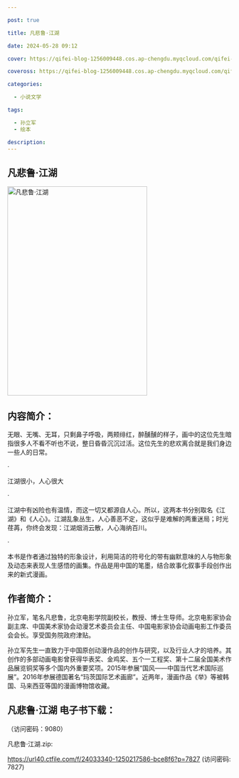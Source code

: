 ```yaml
---

post: true

title: 凡悲鲁·江湖

date: 2024-05-28 09:12

cover: https://qifei-blog-1256009448.cos.ap-chengdu.myqcloud.com/qifei-blog/6606c0cc9f345e8d0385236d.jpg

coveross: https://qifei-blog-1256009448.cos.ap-chengdu.myqcloud.com/qifei-blog/6606c0cc9f345e8d0385236d.jpg

categories:

  - 小说文学

tags:

  - 孙立军
  - 绘本

description:
---
```


## 凡悲鲁·江湖
<img alt="凡悲鲁·江湖 " class="aligncenter loaded" data-was-processed="true" decoding="async" fetchpriority="high" height="471" src="https://qifei-blog-1256009448.cos.ap-chengdu.myqcloud.com/qifei-blog/6606c0cc9f345e8d0385236d.jpg " style="cursor: zoom-in;" width="314"/>

## 内容简介：

无眼、无嘴、无耳，只剩鼻子呼吸，两颊绯红，醉醺醺的样子，画中的这位先生暗指很多人不看不听也不说，整日昏昏沉沉过活。这位先生的悲欢离合就是我们身边一些人的日常。

·

江湖很小，人心很大

·

江湖中有凶险也有温情，而这一切又都源自人心。所以，这两本书分别取名《江湖》和《人心》。江湖乱象丛生，人心善恶不定，这似乎是难解的两重迷局；时光荏苒，你终会发现：江湖烟消云散，人心海纳百川。

·

本书是作者通过独特的形象设计，利用简洁的符号化的带有幽默意味的人与物形象及动态来表现人生感悟的画集。作品是用中国的笔墨，结合故事化叙事手段创作出来的新式漫画。

## 作者简介：

孙立军，笔名凡悲鲁，北京电影学院副校长，教授、博士生导师。北京电影家协会副主席、中国美术家协会动漫艺术委员会主任、中国电影家协会动画电影工作委员会会长。享受国务院政府津贴。

孙立军先生一直致力于中国原创动漫作品的创作与研究，以及行业人才的培养。其创作的多部动画电影曾获得华表奖、金鸡奖、五个一工程奖、第十二届全国美术作品展览铜奖等多个国内外重要奖项。2015年参展“国风——中国当代艺术国际巡展”。2016年参展德国著名“玛茨国际艺术画廊”。近两年，漫画作品《举》等被韩国、马来西亚等国的漫画博物馆收藏。

## 凡悲鲁·江湖 电子书下载：

 （访问密码：9080）

凡悲鲁·江湖.zip: 

https://url40.ctfile.com/f/24033340-1250217586-bce8f6?p=7827 (访问密码: 7827)
